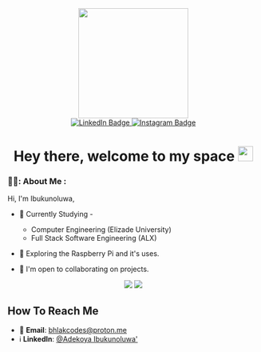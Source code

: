 <div id="header" align="center">
  <img src="https://media.giphy.com/media/CuuSHzuc0O166MRfjt/giphy.gif" width="220"/>
  <div id="badges">
  <a href="https://www.linkedin.com/in/ibukunoluwa-adekoya-271855255/" target="_blank">
    <img src="https://img.shields.io/badge/LinkedIn-white?style=for-the-badge&logo=linkedin&logoColor=black" alt="LinkedIn Badge"/>
  </a>
  <a href="https://www.instagram.com/thebhlak/" target="_blank">
    <img src="https://img.shields.io/badge/Instagram-black?style=for-the-badge&logo=instagram&logoColor=white" alt="Instagram Badge"/>
  </a>
  </div>
  <h1>
    Hey there, welcome to my space
    <img src="https://media.giphy.com/media/hvRJCLFzcasrR4ia7z/giphy.gif" width="30px"/>
  </h1>
</div>

### 👨‍💻: About Me :
Hi, I'm Ibukunoluwa,
- 📔  Currently Studying -
  - Computer Engineering (Elizade University)
  - Full Stack Software Engineering (ALX)
 
- 🌱  Exploring the Raspberry Pi and it's uses.

- 👀  I'm open to collaborating on projects.

<div align="center">
  <img src="https://github-readme-stats.vercel.app/api/top-langs/?username=bhlak&theme=gotham&layout=compact&card_width=400"/>
  <img src="https://github-readme-stats.vercel.app/api?username=bhlak&show_icons=true&theme=gotham&layout=compact"/>
  </div>
  
## How To Reach Me
- 📩 __Email__: bhlakcodes@proton.me
- ℹ️ __LinkedIn__: [@Adekoya Ibukunoluwa'](https://www.linkedin.com/in/ibukunoluwa-adekoya-271855255/) 


